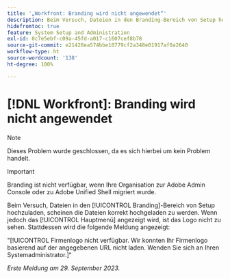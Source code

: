 ```yaml
---
title: '„Workfront: Branding wird nicht angewendet“'
description: Beim Versuch, Dateien in den Branding-Bereich von Setup hochzuladen, scheinen die Dateien korrekt hochgeladen zu werden. Wenn jedoch das Hauptmenü angezeigt wird, ist das Logo nicht zu sehen. Stattdessen wird ihnen eine Fehlermeldung angezeigt.
hidefromtoc: true
feature: System Setup and Administration
exl-id: 0c7e5ebf-c09a-45fd-a017-c1607cef8b78
source-git-commit: e21428ea574bbe10779cf2a348e01917af0a2640
workflow-type: ht
source-wordcount: '138'
ht-degree: 100%

---
```


# [!DNL Workfront]: Branding wird nicht angewendet

>[!NOTE]
>
>Dieses Problem wurde geschlossen, da es sich hierbei um kein Problem handelt.

>[!IMPORTANT]
>
>Branding ist nicht verfügbar, wenn Ihre Organisation zur Adobe Admin Console oder zu Adobe Unified Shell migriert wurde.

Beim Versuch, Dateien in den [!UICONTROL Branding]-Bereich von Setup hochzuladen, scheinen die Dateien korrekt hochgeladen zu werden. Wenn jedoch das [!UICONTROL Hauptmenü] angezeigt wird, ist das Logo nicht zu sehen. Stattdessen wird die folgende Meldung angezeigt:

&quot;[!UICONTROL Firmenlogo nicht verfügbar. Wir konnten Ihr Firmenlogo basierend auf der angegebenen URL nicht laden. Wenden Sie sich an Ihren Systemadministrator.]“

_Erste Meldung am 29. September 2023._
